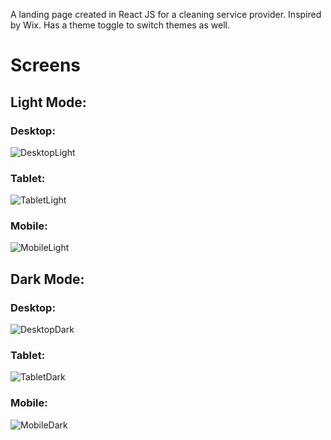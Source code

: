 A landing page created in React JS for a cleaning service provider. Inspired by Wix. Has a theme toggle to switch themes as well.

<h1>Screens</h1>

<h2>Light Mode: </h2>

<h3>Desktop: </h3>

![DesktopLight](https://github.com/user-attachments/assets/42591acd-c7b6-464b-9abb-cf3152981a03)

<h3>Tablet: </h3>

![TabletLight](https://github.com/user-attachments/assets/ef4cacab-6e68-461e-9bcd-4692f2d13cf4)

<h3>Mobile: </h3>

![MobileLight](https://github.com/user-attachments/assets/af8aec66-ca7b-430b-8db2-b1714c5a0f75)

<h2>Dark Mode: </h2>

<h3>Desktop: </h3>

![DesktopDark](https://github.com/user-attachments/assets/ba314436-23a5-463f-9dd3-a26ed9013116)

<h3>Tablet: </h3>

![TabletDark](https://github.com/user-attachments/assets/794a0933-fbbf-489f-bcfd-a4d1e3c0c41d)

<h3>Mobile: </h3>

![MobileDark](https://github.com/user-attachments/assets/c26fd1ee-c59e-4106-9ff8-6f84d32ead62)
